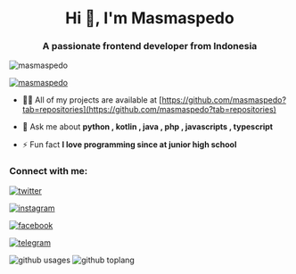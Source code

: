 <h1 align="center">Hi 👋, I'm Masmaspedo</h1>
<h3 align="center">A passionate frontend developer from Indonesia</h3>

<p align="left">
  <img src="https://komarev.com/ghpvc/?username=masmaspedo&label=Profile%20views&color=0e75b6&style=flat" alt="masmaspedo" />
</p>

<p align="left"> <a href="https://github.com/ryo-ma/github-profile-trophy"><img src="https://github-profile-trophy.vercel.app/?username=masmaspedo" alt="masmaspedo" /></a> </p>

- 👨‍💻 All of my projects are available at [https://github.com/masmaspedo?tab=repositories](https://github.com/masmaspedo?tab=repositories)

- 💬 Ask me about **python , kotlin , java , php , javascripts , typescript**

- ⚡ Fun fact **I love programming since at junior high school**

<h3 align="left">Connect with me:</h3>

  <a href="https://twitter.com/kochengsans" target="_blank"><img src="https://img.shields.io/badge/Twitter%20@kochengsans-%2300acee.svg?&style=flat-square&logo=twitter&logoColor=white" alt="twitter" />
  </a>

  <a href="https://instagram.com/hamstar_o" target="_blank"><img src="https://img.shields.io/badge/Instagram%20@hamstar_o-%23ff057e.svg?&style=flat-square&logo=instagram&logoColor=white" alt="instagram" />
  </a>

  <a href="https://facebook.com/bluespada" target="_blank"><img src="https://img.shields.io/badge/Facebook%20@bluespada-%231877F2.svg?&style=flat-square&logo=facebook&logoColor=white" alt="facebook" />
  </a>

  <a href="https://t.me/unfaedah" target="_blank"><img src="https://img.shields.io/badge/Facebook%20@unfaedah-%230088CC.svg?&style=flat-square&logo=telegram&logoColor=white" alt="telegram" />
  </a>
  
![github usages](https://github-readme-stats.vercel.app/api/top-langs?username=masmaspedo&show_icons=true&locale=en&layout=compact&theme=synthwave&hide_border=true&count_private)
![github toplang](https://github-readme-stats.vercel.app/api?username=masmaspedo&show_icons=true&locale=en&theme=synthwave&hide_border=true&count_private)
